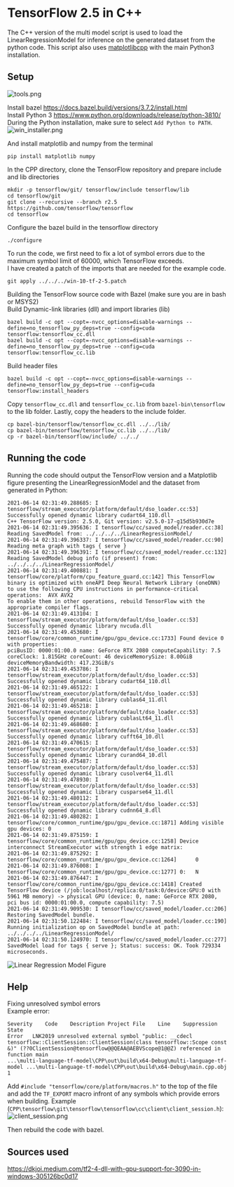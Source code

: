 # TensorFlow 2.5 in C++
The C++ version of the multi model script is used to load the LinearRegressionModel for inference on the generated dataset from the python code.
This script also uses [matplotlibcpp](https://github.com/lava/matplotlib-cpp) with the main Python3 installation.

## Setup
![tools.png](tools.png)

Install bazel https://docs.bazel.build/versions/3.7.2/install.html <br>
Install Python 3 https://www.python.org/downloads/release/python-3810/ <br>
During the Python installation, make sure to select `Add Python to PATH`.
![win_installer.png](win_installer.png)

And install matplotlib and numpy from the terminal
```
pip install matplotlib numpy
```

In the CPP directory, clone the TensorFlow repository and prepare include and lib directories
```
mkdir -p tensorflow/git/ tensorflow/include tensorflow/lib
cd tensorflow/git
git clone --recursive --branch r2.5 https://github.com/tensorflow/tensorflow
cd tensorflow
```

Configure the bazel build in the tensorflow directory
```
./configure
```

To run the code, we first need to fix a lot of symbol errors due to the maximum symbol limit of 60000, which TensorFlow exceeds. <br>
I have created a patch of the imports that are needed for the example code.
```
git apply ../../../win-10-tf-2-5.patch
```

Building the TensorFlow source code with Bazel (make sure you are in bash or MSYS2) <br>
Build Dynamic-link libraries (dll) and import libraries (lib)
```
bazel build -c opt --copt=-nvcc_options=disable-warnings --define=no_tensorflow_py_deps=true --config=cuda tensorflow:tensorflow_cc.dll
bazel build -c opt --copt=-nvcc_options=disable-warnings --define=no_tensorflow_py_deps=true --config=cuda tensorflow:tensorflow_cc.lib
```

Build header files
```
bazel build -c opt --copt=-nvcc_options=disable-warnings --define=no_tensorflow_py_deps=true --config=cuda tensorflow:install_headers
```

Copy `tensorflow_cc.dll` and `tensorflow_cc.lib` from `bazel-bin\tensorflow` to the lib folder. Lastly, copy the headers to the include folder.
```
cp bazel-bin/tensorflow/tensorflow_cc.dll ../../lib/
cp bazel-bin/tensorflow/tensorflow_cc.lib ../../lib/
cp -r bazel-bin/tensorflow/include/ ../../
```

## Running the code
Running the code should output the TensorFlow version and a Matplotlib figure presenting the LinearRegressionModel and the dataset from generated in Python:
```
2021-06-14 02:31:49.288685: I tensorflow/stream_executor/platform/default/dso_loader.cc:53] Successfully opened dynamic library cudart64_110.dll
C++ TensorFlow version: 2.5.0, Git version: v2.5.0-17-g15d5b930d7e
2021-06-14 02:31:49.395636: I tensorflow/cc/saved_model/reader.cc:38] Reading SavedModel from: ../../../../LinearRegressionModel/
2021-06-14 02:31:49.396337: I tensorflow/cc/saved_model/reader.cc:90] Reading meta graph with tags { serve }
2021-06-14 02:31:49.396391: I tensorflow/cc/saved_model/reader.cc:132] Reading SavedModel debug info (if present) from: ../../../../LinearRegressionModel/
2021-06-14 02:31:49.400881: I tensorflow/core/platform/cpu_feature_guard.cc:142] This TensorFlow binary is optimized with oneAPI Deep Neural Network Library (oneDNN) to use the following CPU instructions in performance-critical operations:  AVX AVX2
To enable them in other operations, rebuild TensorFlow with the appropriate compiler flags.
2021-06-14 02:31:49.413104: I tensorflow/stream_executor/platform/default/dso_loader.cc:53] Successfully opened dynamic library nvcuda.dll
2021-06-14 02:31:49.453680: I tensorflow/core/common_runtime/gpu/gpu_device.cc:1733] Found device 0 with properties:
pciBusID: 0000:01:00.0 name: GeForce RTX 2080 computeCapability: 7.5
coreClock: 1.815GHz coreCount: 46 deviceMemorySize: 8.00GiB deviceMemoryBandwidth: 417.23GiB/s
2021-06-14 02:31:49.453786: I tensorflow/stream_executor/platform/default/dso_loader.cc:53] Successfully opened dynamic library cudart64_110.dll
2021-06-14 02:31:49.465122: I tensorflow/stream_executor/platform/default/dso_loader.cc:53] Successfully opened dynamic library cublas64_11.dll
2021-06-14 02:31:49.465218: I tensorflow/stream_executor/platform/default/dso_loader.cc:53] Successfully opened dynamic library cublasLt64_11.dll
2021-06-14 02:31:49.468680: I tensorflow/stream_executor/platform/default/dso_loader.cc:53] Successfully opened dynamic library cufft64_10.dll
2021-06-14 02:31:49.470615: I tensorflow/stream_executor/platform/default/dso_loader.cc:53] Successfully opened dynamic library curand64_10.dll
2021-06-14 02:31:49.475487: I tensorflow/stream_executor/platform/default/dso_loader.cc:53] Successfully opened dynamic library cusolver64_11.dll
2021-06-14 02:31:49.478930: I tensorflow/stream_executor/platform/default/dso_loader.cc:53] Successfully opened dynamic library cusparse64_11.dll
2021-06-14 02:31:49.480112: I tensorflow/stream_executor/platform/default/dso_loader.cc:53] Successfully opened dynamic library cudnn64_8.dll
2021-06-14 02:31:49.480282: I tensorflow/core/common_runtime/gpu/gpu_device.cc:1871] Adding visible gpu devices: 0
2021-06-14 02:31:49.875159: I tensorflow/core/common_runtime/gpu/gpu_device.cc:1258] Device interconnect StreamExecutor with strength 1 edge matrix:
2021-06-14 02:31:49.875292: I tensorflow/core/common_runtime/gpu/gpu_device.cc:1264]      0
2021-06-14 02:31:49.876008: I tensorflow/core/common_runtime/gpu/gpu_device.cc:1277] 0:   N
2021-06-14 02:31:49.876447: I tensorflow/core/common_runtime/gpu/gpu_device.cc:1418] Created TensorFlow device (/job:localhost/replica:0/task:0/device:GPU:0 with 5961 MB memory) -> physical GPU (device: 0, name: GeForce RTX 2080, pci bus id: 0000:01:00.0, compute capability: 7.5)
2021-06-14 02:31:49.909530: I tensorflow/cc/saved_model/loader.cc:206] Restoring SavedModel bundle.
2021-06-14 02:31:50.122484: I tensorflow/cc/saved_model/loader.cc:190] Running initialization op on SavedModel bundle at path: ../../../../LinearRegressionModel/
2021-06-14 02:31:50.124970: I tensorflow/cc/saved_model/loader.cc:277] SavedModel load for tags { serve }; Status: success: OK. Took 729334 microseconds.
```
![Linear Regression Model Figure](LinearRegressionModel_Figure.png)

## Help
Fixing unresolved symbol errors <br>
Example error:
```
Severity	Code	Description	Project	File	Line	Suppression State
Error	LNK2019	unresolved external symbol "public: __cdecl tensorflow::ClientSession::ClientSession(class tensorflow::Scope const &)" (??0ClientSession@tensorflow@@QEAA@AEBVScope@1@@Z) referenced in function main	
...\multi-language-tf-model\CPP\out\build\x64-Debug\multi-language-tf-model	...\multi-language-tf-model\CPP\out\build\x64-Debug\main.cpp.obj	1	
```
Add `#include "tensorflow/core/platform/macros.h"` to the top of the file and add the `TF_EXPORT` macro infront of any symbols which provide errors when building.
Example (`CPP\tensorflow\git\tensorflow\tensorflow\cc\client\client_session.h`): <br>
![client_session.png](client_session.png)

Then rebuild the code with bazel.

## Sources used
https://dkjoi.medium.com/tf2-4-dll-with-gpu-support-for-3090-in-windows-305126bc0d17
